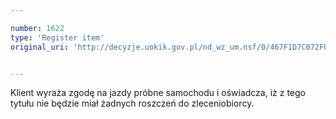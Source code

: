 ```yaml
---

number: 1622
type: 'Register item'
original_uri: 'http://decyzje.uokik.gov.pl/nd_wz_um.nsf/0/467F1D7C072F092BC12575D1003D5538?OpenDocument'


---
```


Klient wyraża zgodę na jazdy próbne samochodu i oświadcza, iż z tego tytułu nie będzie miał żadnych roszczeń do zleceniobiorcy.
